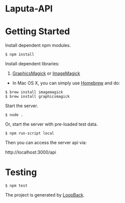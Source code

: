 # Laputa-API

# Getting Started
Install dependent npm modules.
```
$ npm install
```

Install dependent libraries:

1. [GraphicsMagick](http://www.graphicsmagick.org/) or [ImageMagick](http://www.imagemagick.org/)
  * In Mac OS X, you can simply use [Homebrew](http://mxcl.github.io/homebrew/) and do:
```
$ brew install imagemagick
$ brew install graphicsmagick
```

Start the server.
```
$ node .
```

Or, start the server with pre-loaded test data.
```
$ npm run-script local
```

Then you can access the server api via:

  http://localhost:3000/api

# Testing
```
$ npm test
```

The project is generated by [LoopBack](http://loopback.io).
